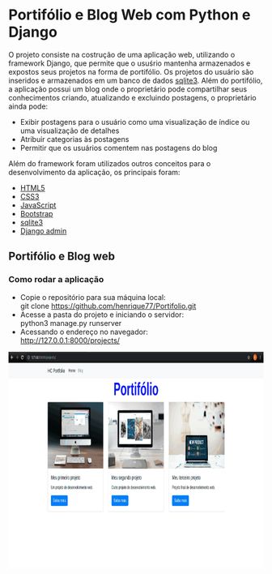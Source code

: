 # Portifólio e Blog Web com Python e Django

O projeto consiste na costrução de uma aplicação web, utilizando o framework Django, que permite que o usuśrio mantenha armazenados e expostos seus projetos na forma de portifólio. Os projetos do usuário são inseridos e armazenados em um banco de dados [sqlite3](https://www.sqlite.org/index.html).
Além do portifólio, a aplicação possui um blog onde o proprietário pode compartilhar seus conhecimentos criando, atualizando e excluindo postagens, o proprietário ainda pode:
- Exibir postagens para o usuário como uma visualização de índice ou uma visualização de detalhes
- Atribuir categorias às postagens
- Permitir que os usuários comentem nas postagens do blog

Além do framework foram utilizados outros conceitos para o desenvolvimento da aplicação, os principais foram:
 - [HTML5](https://developer.mozilla.org/pt-BR/docs/Web/Guide/HTML/HTML5)
 - [CSS3](https://developer.mozilla.org/pt-BR/docs/Web/CSS)
 - [JavaScript](https://www.javascript.com/)
 - [Bootstrap](https://getbootstrap.com/)
 - [sqlite3](https://www.sqlite.org/index.html)
 - [Django admin](https://docs.djangoproject.com/en/3.1/ref/contrib/admin/)

## Portifólio e Blog web

### Como rodar a aplicação
- Copie o repositório para sua máquina local:<br/>
 git clone https://github.com/henrique77/Portifolio.git
- Acesse a pasta do projeto e iniciando o servidor:<br/>
 python3 manage.py runserver
- Acessando o endereço no navegador:<br/>
 http://127.0.0.1:8000/projects/

<div align="center">
  <img src="./github/portifolioBlogWeb.gif" alt="home" height="425">
</div>



 


